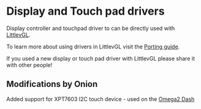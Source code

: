 # Display and Touch pad drivers

Display controller and touchpad driver to can be directly used with [LittlevGL](https://littlevgl.com).

To learn more about using drivers in LittlevGL visit the [Porting guide](https://littlevgl.com/porting).

If you used a new display or touch pad driver with LittlevGL please share it with other people!

## Modifications by Onion

Added support for XPT7603 I2C touch device - used on the [Omega2 Dash](https://github.com/OnionIoT/Omega2-Dash)
